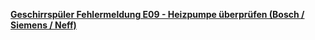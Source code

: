 [**Geschirrspüler Fehlermeldung E09 - Heizpumpe überprüfen (Bosch / Siemens / Neff)**](https://schraub-doc.de/reparaturanleitungen/geschirrspueler/fehlermeldung-bosch-geschirrspueler-e09-heizpumpe-ueberpruefen)